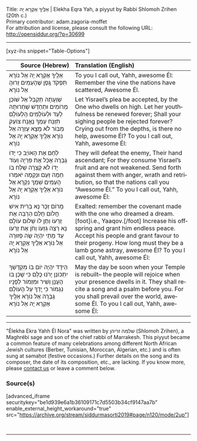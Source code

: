 <html>
<head></head>
<body>
Title: אֵלֶֽיךָ אֶקְרָא יָהּ | Elekha Eqra Yah, a piyyut by Rabbi Shlomoh Zrihen (20th c.)<br />
Primary contributor: adam.zagoria-moffet<br />
For attribution and license, please consult the following URL: <a href="http://opensiddur.org/?p=30699">http://opensiddur.org/?p=30699</a>
<p />
<hr />

[xyz-ihs snippet="Table-Options"]<table style="margin-left: auto; margin-right: auto;" class="draggable">
<thead><tr><th id="x" style="text-align: right;">Source (Hebrew)</th><th style="text-align: left;">Translation (English)</th></tr></thead>
<tbody>
<tr><td style="vertical-align:top;">
<div class="liturgy" lang="he">
אֵלֶֽיךָ אֶקְרָא יָהּ אֵל נוֹרָא
תִּפְקֹד גֶּֽפֶן שֶׁהָעַמִּים זֵרוּהָ אֵל נוֹרָא
</span></div></td>
 
<td style="vertical-align:top;">
<div class="english" lang="en">
To you I call out, Yahh, awesome Él:
Remember the vine the nations have scattered, Awesome Él.
</div></td></tr>


<tr><td style="vertical-align:top;">
<div class="liturgy" lang="he">
שַׁוְעָתָהּ תְּקַבֵּל אֵל שׁוֹכֵן מְרוֹמִים
וּתְחַדֵּשׁ שַׁחְרוּתָהּ לָעַד וּלְעוֹלָמִים
הַֽלְעוֹלָם תִּזְנַח עַמְּךָ נֶאֱנָח
צוֹעֵק מִבּוֹר לֹא מָצָא עֶזְרָה אֵל נוֹרָא
אֵלֶֽיךָ אֶקְרָא יָהּ אֵל נוֹרָא
</span></div></td>
 
<td style="vertical-align:top;">
<div class="english" lang="en">
Let Yisrael’s plea be accepted, by the One who dwells on high. 
Let her youthfulness be renewed forever; 
Shall your sighing people be rejected forever? 
Crying out from the depths, is there no help, awesome Él? 
To you I call out, Yahh, awesome Él:
</div></td></tr>


<tr><td style="vertical-align:top;">
<div class="liturgy" lang="he">
לְחַם אֶת הָאוֹיֵב כִּי יָדוֹ גָבְרָה
אָכַל אֶת פִּרְיָהּ וְעוֹד יָדוֹ לֹא קָצְרָה
שְׁלַח בּוֹ חֵמָה זַעַם וּנְקָמָה
יֹאמְרוּ הָעַמִּים שִׁמְךָ נִקְרָא אֵל נוֹרָא
אֵלֶֽיךָ אֶקְרָא יָהּ אֵל נוֹרָא
</span></div></td>
 
<td style="vertical-align:top;">
<div class="english" lang="en">
They will defeat the enemy, Their hand ascendant; 
For they consume Yisrael’s fruit and are not weakened. 
Send forth against them with anger, wrath and retribution, 
so that the nations call you “Awesome Él.”
To you I call out, Yahh, awesome Él:
</div></td></tr>


<tr><td style="vertical-align:top;">
<div class="liturgy" lang="he">
מָרוֹם זְכָר נָא בְּרִית אִישׁ חֲלוֹם חָלַם
הַרְבֵּה אֶת זַרְעוֹ וְתֶן לוֹ שְׁלוֹם עוֹלָם
נָא רְצֵה גִזְעוֹ וְחֹן אֶת זַרְעוֹ
עַד מָתַי יִהְיֶה שֶׂה פְזוּרָה אֵל נוֹרָא
אֵלֶֽיךָ אֶקְרָא יָהּ אֵל נוֹרָא
</span></div></td>
 
<td style="vertical-align:top;">
<div class="english" lang="en">
Exalted: remember the covenant made with the one who dreamed a dream.[foot]i.e., Yaaqov.[/foot]
Increase his offspring and grant him endless peace. 
Accept his people and grant favour to their progeny. 
How long must they be a lamb gone astray, awesome Él?
To you I call out, Yahh, awesome Él:
</div></td></tr>


<tr><td style="vertical-align:top;">
<div class="liturgy" lang="he">
הֵידָד יִהְיֶה ‏יוֹם בּוֹ מִקְדָּשְׁךָ יִתְכּוֹנַן
יָרֹנּוּ כֻלָּם כִּי שָׁכַן בּוֹ הֶעָנָן
וְשִׁיר וּמִזְמוֹר לְפָנָיו נִגְמוֹר
כִּי יָֽדְךָ עַל הָעוֹלָם גָּבְרָה אֵל נוֹרָא
אֵלֶֽיךָ אֶקְרָא יָהּ אֵל נוֹרָא
</span></div></td>
 
<td style="vertical-align:top;">
<div class="english" lang="en">
May the day be soon when your Temple is rebuilt– 
the people will rejoice when your presence dwells in it. 
They shall recite a song and a psalm before you. 
For you shall prevail over the world, awesome Él.
To you I call out, Yahh, awesome Él:
</div></td></tr>
</tbody></table>

<hr />

"Élekha Ekra Yahh Él Nora" was written by שלמה זריהן (Shlomoh Zrihen), a Maghrébi sage and son of the chief rabbi of Marrakesh. This piyyut became a common feature of many celebrations among different North African Jewish cultures (Berber, Tunisian, Moroccan, Algerian, etc.) and is often sung at səmaḥot (festive occasions.) Further details on the song and its composer, the date of its composition, etc., are lacking. If you know more, please <a href="/contact/">contact us</a> or leave a comment below.

<h3>Source(s)</h3>

[advanced_iframe securitykey="be1d939e6a1b36109171c7d5503b34cf9147aa7b" enable_external_height_workaround="true" src="https://archive.org/stream/siddurmasorti2019#page/n120/mode/2up"]

&nbsp;

<hr />

&nbsp;
</body>
</html>